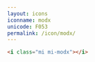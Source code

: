 ```yaml
---
layout: icons
iconname: modx
unicode: F053
permalink: /icon/modx/
---
```


``` html
<i class="mi mi-modx"></i>
```
